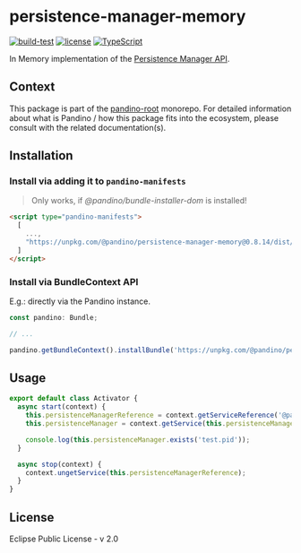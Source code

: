 # persistence-manager-memory

[![build-test](https://github.com/BlackBeltTechnology/pandino/actions/workflows/build-test.yml/badge.svg)](https://github.com/BlackBeltTechnology/pandino/actions/workflows/build-test.yml)
[![license](https://img.shields.io/badge/license-EPL%20v2.0-blue.svg)](https://github.com/BlackBeltTechnology/pandino)
[![TypeScript](https://img.shields.io/badge/%3C%2F%3E-TypeScript-%230074c1.svg)](http://www.typescriptlang.org/)

In Memory implementation of the [Persistence Manager API](../persistence-manager-api).

## Context

This package is part of the [pandino-root](https://github.com/BlackBeltTechnology/pandino) monorepo. For detailed
information about what is Pandino / how this package fits into the ecosystem, please consult with the related
documentation(s).

## Installation

### Install via adding it to `pandino-manifests`

> Only works, if *@pandino/bundle-installer-dom* is installed!

```html
<script type="pandino-manifests">
  [
    ...,
    "https://unpkg.com/@pandino/persistence-manager-memory@0.8.14/dist/esm/persistence-manager-memory-manifest.json"
  ]
</script>
```

### Install via BundleContext API

E.g.: directly via the Pandino instance.

```typescript
const pandino: Bundle;

// ...

pandino.getBundleContext().installBundle('https://unpkg.com/@pandino/persistence-manager-memory@0.8.14/dist/esm/persistence-manager-memory-manifest.json');
```

## Usage

```javascript
export default class Activator {
  async start(context) {
    this.persistenceManagerReference = context.getServiceReference('@pandino/persistence-manager/PersistenceManager');
    this.persistenceManager = context.getService(this.persistenceManagerReference);

    console.log(this.persistenceManager.exists('test.pid'));
  }

  async stop(context) {
    context.ungetService(this.persistenceManagerReference);
  }
}
```
## License

Eclipse Public License - v 2.0
